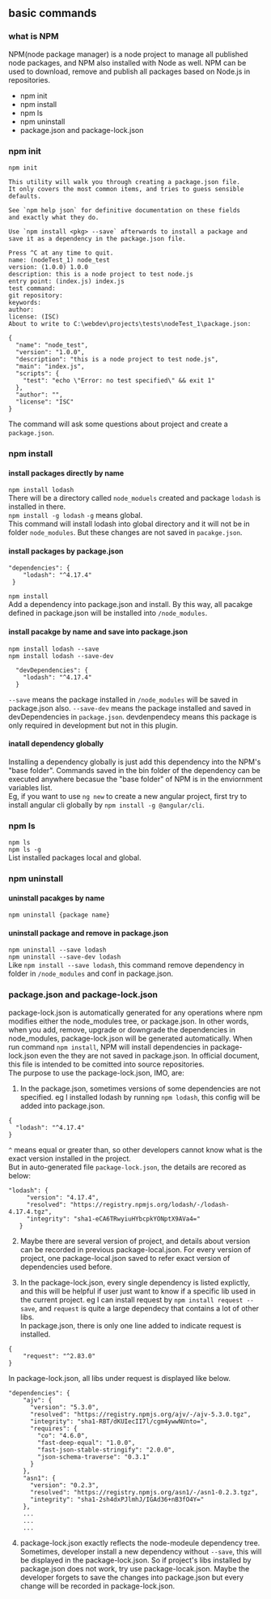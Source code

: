 ## basic commands
### what is NPM
NPM(node package manager) is a node project to manage all published node packages, and NPM also installed with Node as well. NPM can be used to download, remove and publish all packages based on Node.js in repositories.   

* npm init
* npm install
* npm ls
* npm uninstall
* package.json and package-lock.json

### npm init
`npm init`  
```
This utility will walk you through creating a package.json file.
It only covers the most common items, and tries to guess sensible defaults.

See `npm help json` for definitive documentation on these fields
and exactly what they do.

Use `npm install <pkg> --save` afterwards to install a package and
save it as a dependency in the package.json file.

Press ^C at any time to quit.
name: (nodeTest_1) node_test
version: (1.0.0) 1.0.0
description: this is a node project to test node.js
entry point: (index.js) index.js
test command:
git repository:
keywords:
author:
license: (ISC)
About to write to C:\webdev\projects\tests\nodeTest_1\package.json:

{
  "name": "node_test",
  "version": "1.0.0",
  "description": "this is a node project to test node.js",
  "main": "index.js",
  "scripts": {
    "test": "echo \"Error: no test specified\" && exit 1"
  },
  "author": "",
  "license": "ISC"
}

```
The command will ask some questions about project and create a `package.json`.


### npm install
#### install packages directly by name  
`npm install lodash`  
There will be a directory called `node_moduels` created and package `lodash` is installed in there.  
`npm install -g lodash` `-g` means global.  
This command will install lodash into global directory and it will not be in folder `node_modules`. But these changes are not saved in `pacakge.json`. 

#### install packages by package.json
```
"dependencies": {
    "lodash": "^4.17.4"
 }
```
`npm install`  
Add a dependency into package.json and install. By this way, all pacakge defined in package.json will be installed into `/node_modules`.   

#### install pacakge by name and save into package.json
`npm install lodash --save`  
`npm install lodash --save-dev`  
```
  "devDependencies": {
    "lodash": "^4.17.4"
  }
```
`--save` means the package installed in `/node_modules` will be saved in package.json also. `--save-dev` means the package installed and saved in devDependencies in `package.json`. devdenpendecy means this package is only required in development but not in this plugin.  

#### inatall dependency globally
Installing a dependency globally is just add this dependency into the NPM's "base folder". Commands saved in the bin folder of the dependency can be executed anywhere becasue the "base folder" of NPM is in the enviornment variables list.  
Eg, if you want to use `ng new` to create a new angular project, first try to install angular cli globally by `npm install -g @angular/cli`.

### npm ls
`npm ls`  
`npm ls -g`  
List installed packages local and global.  

### npm uninstall
#### uninstall pacakges by name  
`npm uninstall {package name}`  

#### uninstall package and remove in package.json
`npm uninstall --save lodash`  
`npm uninstall --save-dev lodash`  
Like `npm install --save lodash`, this command remove dependency in folder in `/node_modules` and conf in package.json.  

### package.json and package-lock.json
package-lock.json is automatically generated for any operations where npm modifies either the node_modules tree, or package.json. In other words, when you add, remove, upgrade or downgrade the dependencies in node_modules, package-lock.json will be generated automatically. When run command `npm install`, NPM will install dependencies in package-lock.json even the they are not saved in package.json. In official document, this file is intended to be comitted into source repositories.  
The purpose to use the package-lock.json, IMO, are:  
1. In the package.json, sometimes versions of some dependencies are not specified. 
eg I installed lodash by running `npm lodash`, this config will be added into package.json.
```
{
  "lodash": "^4.17.4"
}
```
`^` means equal or greater than, so other developers cannot know what is the exact version installed in the project.   
But in auto-generated file `package-lock.json`, the details are recored as below: 
 ```
 "lodash": {
      "version": "4.17.4",
      "resolved": "https://registry.npmjs.org/lodash/-/lodash-4.17.4.tgz",
      "integrity": "sha1-eCA6TRwyiuHYbcpkYONptX9AVa4="
    }
```
2. Maybe there are several version of project, and details about version can be recorded in previous package-local.json. For every version of project, one package-local.json saved to refer exact version of dependencies used before.  

3. In the package-lock.json, every single dependency is listed explictly, and this will be helpful if user just want to know if a specific lib used in the current project. eg I can install request by `npm install request --save`, and `request` is quite a large dependecy that contains a lot of other libs.  
In package.json, there is only one line added to indicate request is installed.
```
{
    "request": "^2.83.0"
}
```
In package-lock.json, all libs under request is displayed like below.
```
"dependencies": {
    "ajv": {
      "version": "5.3.0",
      "resolved": "https://registry.npmjs.org/ajv/-/ajv-5.3.0.tgz",
      "integrity": "sha1-RBT/dKUIecII7l/cgm4ywwNUnto=",
      "requires": {
        "co": "4.6.0",
        "fast-deep-equal": "1.0.0",
        "fast-json-stable-stringify": "2.0.0",
        "json-schema-traverse": "0.3.1"
      }
    },
    "asn1": {
      "version": "0.2.3",
      "resolved": "https://registry.npmjs.org/asn1/-/asn1-0.2.3.tgz",
      "integrity": "sha1-2sh4dxPJlmhJ/IGAd36+nB3fO4Y="
    },
    ...
    ...
    ...
```
4. package-lock.json exactly reflects the node-modeule dependency tree. Sometimes, developer install a new dependency without `--save`, this will be displayed in the package-lock.json. So if project's libs installed by package.json does not work, try use package-locak.json. Maybe the developer forgets to save the changes into package.json but every change will be recorded in package-lock.json.
